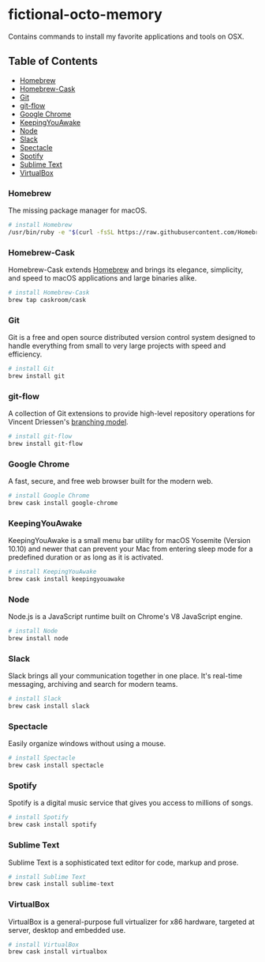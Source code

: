 # fictional-octo-memory
Contains commands to install my favorite applications and tools on OSX.

## Table of Contents
- [Homebrew](#homebrew)
- [Homebrew-Cask](#homebrew-cask)
- [Git](#git)
- [git-flow](#git-flow)
- [Google Chrome](#google-chrome)
- [KeepingYouAwake](#keepingyouawake)
- [Node](#node)
- [Slack](#slack)
- [Spectacle](#spectacle)
- [Spotify](#spotify)
- [Sublime Text](#sublime-text)
- [VirtualBox](#virtualbox)

### Homebrew
The missing package manager for macOS.
```sh
# install Homebrew
/usr/bin/ruby -e "$(curl -fsSL https://raw.githubusercontent.com/Homebrew/install/master/install)"
```

### Homebrew-Cask
Homebrew-Cask extends [Homebrew](brew.sh "Homebrew") and brings its elegance, simplicity, and speed to macOS applications and large binaries alike.
```sh
# install Homebrew-Cask
brew tap caskroom/cask
```

### Git
Git is a free and open source distributed version control system designed to handle everything from small to very large projects with speed and efficiency.
```sh
# install Git
brew install git
```

### git-flow
A collection of Git extensions to provide high-level repository operations for Vincent Driessen's [branching model](http://nvie.com/posts/a-successful-git-branching-model/).
```sh
# install git-flow
brew install git-flow
```

### Google Chrome
A fast, secure, and free web browser built for the modern web.
```sh
# install Google Chrome
brew cask install google-chrome
```

### KeepingYouAwake
KeepingYouAwake is a small menu bar utility for macOS Yosemite (Version 10.10) and newer that can prevent your Mac from entering sleep mode for a predefined duration or as long as it is activated.
```sh
# install KeepingYouAwake
brew cask install keepingyouawake
```

### Node
Node.js is a JavaScript runtime built on Chrome's V8 JavaScript engine.
```sh
# install Node
brew install node
```

### Slack
Slack brings all your communication together in one place. It's real-time messaging, archiving and search for modern teams.
```sh
# install Slack
brew cask install slack
```

### Spectacle
Easily organize windows without using a mouse.
```sh
# install Spectacle
brew cask install spectacle
```

### Spotify
Spotify is a digital music service that gives you access to millions of songs.
```sh
# install Spotify
brew cask install spotify
```

### Sublime Text
Sublime Text is a sophisticated text editor for code, markup and prose.
```sh
# install Sublime Text
brew cask install sublime-text
```

### VirtualBox
VirtualBox is a general-purpose full virtualizer for x86 hardware, targeted at server, desktop and embedded use.
```sh
# install VirtualBox
brew cask install virtualbox
```